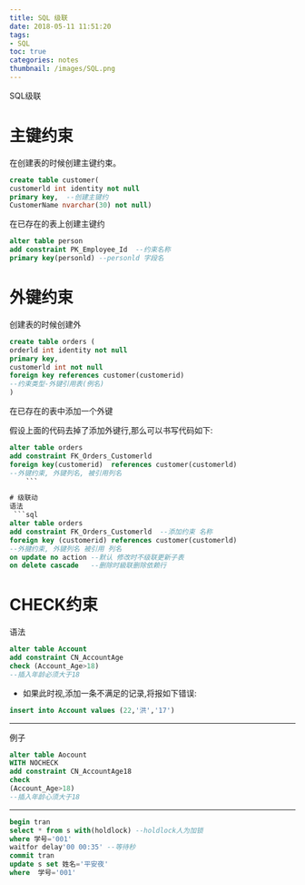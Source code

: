 ```yaml
---
title: SQL 级联
date: 2018-05-11 11:51:20
tags:
- SQL
toc: true
categories: notes
thumbnail: /images/SQL.png
---
```

SQL级联
<!--more-->
# 主键约束
在创建表的时候创建主键约束。
```sql
create table customer(
customerld int identity not null
primary key,  --创建主键约
CustomerName nvarchar(30) not null)
```

在已存在的表上创建主键约
```sql
alter table person
add constraint PK_Employee_Id  --约束名称
primary key(personld) --personld 字段名
```

# 外键约束
创建表的时候创建外
```sql
create table orders (
orderld int identity not null
primary key,
customerld int not null
foreign key references customer(customerid)
--约束类型-外键引用表(例名)
)
```

在已存在的表中添加一个外键

假设上面的代码去掉了添加外键行,那么可以书写代码如下:
```sql
alter table orders
add constraint FK_Orders_Customerld
foreign key(customerid)  references customer(customerld)
--外键约束, 外键列名, 被引用列名
	```

# 级联动
语法
 ```sql
alter table orders
add constraint FK_Orders_Customerld  --添加约束 名称
foreign key (customerid) references customer(customerld)
--外揵约束, 外键列名 被引用 列名
on update no action --默认 修改时不级联更新子表
on delete cascade   --删除时級联删除依赖行
```
# CHECK约束
语法
```sql
alter table Account
add constraint CN_AccountAge
check (Account_Age>18)
--插入年龄必须大于18
```
- 如果此时视,添加一条不满足的记录,将报如下错误:
```sql
insert into Account values (22,'洪','17')
```
----------------------------------------------------------
例子
```sql
alter table Aocount
WITH NOCHECK
add constraint CN_AccountAge18
check
(Account_Age>18)
--插入年龄心须大于18
```
---
```sql
begin tran
select * from s with(holdlock) --holdlock人为加锁
where 学号='001'
waitfor delay'00 00:35' --等待秒
commit tran
update s set 姓名='平安夜'
where  学号='001'
```
